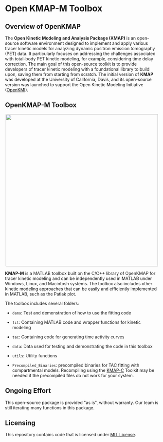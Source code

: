 # Open KMAP-M Toolbox

## Overview of OpenKMAP

The **Open Kinetic Modeling and Analysis Package (KMAP)** is an open-source software environment designed to implement and apply various tracer kinetic models for analyzing dynamic positron emission tomography (PET) data. It particularly focuses on addressing the challenges associated with total-body PET kinetic modeling, for example, considering time delay correction. The main goal of this open-source toolkit is to provide developers of tracer kinetic modeling with a foundational library to build upon, saving them from starting from scratch. The initial version of **KMAP** was developed at the University of California, Davis, and its open-source version was launched to support the Open Kinetic Modeling Initiative ([OpenKMI](https://www.openkmi.org/)).

## OpenKMAP-M Toolbox

<div align="center">
  <img src="https://github.com/user-attachments/assets/5079dd48-e136-466c-95ca-14155b15781d" width="500" >
</div>

**KMAP-M** is a MATLAB toolbox built on the C/C++ library of OpenKMAP for tracer kinetic modeling and can be independently used in MATLAB under Windows, Linux, and Macintosh systems. The toolbox also includes other kinetic modeling approaches that can be easily and efficiently implemented in MATLAB, such as the Patlak plot. 

The toolbox includes several folders:
- `demo`: Test and demonstration of how to use the fitting code

- `fit`: Containing MATLAB code and wrapper functions for kinetic modeling

- `tac`: Containing code for generating time activity curves

- `data`: Data used for testing and demonstrating the code in this toolbox

- `utils`: Utility functions 

- `Precompiled_Binaries`: precompiled binaries for TAC fitting with compartmental models. Recompiling using the [KMAP-C](https://github.com/openkmi/KMAP-C) Toolkit may be needed if the precompiled files do not work for your system.

## Ongoing Effort

This open-source package is provided "as is", without warranty. Our team is still iterating many functions in this package. 

## Licensing

This repository contains code that is licensed under [MIT License](KMAP-C/LICENSE).

